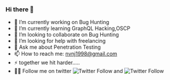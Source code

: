 ### Hi there 👋

- 🔭 I’m currently working on Bug Hunting
- 🌱 I’m currently learning GraphQL Hacking,OSCP
- 👯 I’m looking to collaborate on Bug Hunting 
- 🤔 I’m looking for help with freelancing
- 💬 Ask me about Penetration Testing
- 📫 How to reach me: nvnj1998@gmail.com
- ⚡ together we hit harder.....
- 🚶‍♂️ Follow me on twitter ![Twitter Follow](https://img.shields.io/twitter/follow/thevillagehackr?style=social) and ![Twitter Follow](https://img.shields.io/twitter/follow/TVHSecurity?style=social)
